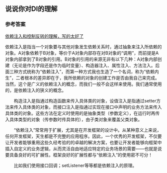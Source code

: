 
## 说说你对DI的理解

### 参考答案

[依赖注入和控制反转的理解，写的太好了](https://blog.csdn.net/bestone0213/article/details/47424255)

依赖注入是指当一个对象要与其他对象发生依赖关系时，通过抽象来注入所依赖的对象。A对象依赖于B对象，等价于A对象内部存在对B对象的“调用”，而前提是A对象内部拿到了B对象的引用。B对象的引用的来源无非有以下几种：A对象内部创建（无论是作为字段还是作为临时变量）、构造器注入、属性注入、方法注入。后面三种方式统称为“依赖注入”，而第一种方式我也生造了一个名词，称为“依赖内生”，二者根本的差异即在于，我所依赖的对象的创建工作是否由我自己来完成。当然，这个是广义的依赖注入的概念，而我们一般不会这样来使用。我们通常使用的，是依赖注入的狭义的概念。

  构造注入是指通过构造函数来传入具体类的对象，设值注入是指通过setter方法来传入具体类的对象，而接口注入是指通过实现在接口中声明的业务方法来传入具体类的对象。这些方法在定义时使用的是抽象类型（参数定义），在运行时再传入具体类型的对象（传参数时传具体的），由子类对象来覆盖父类对象。

  “依赖注入”常常用于扩展，尤其是在开发框架的设计中。从某种意义上来说，任何开发框架，天生都是不完整的应用程序。因此，一个优秀的开发框架，不仅要让开发者能够重用这些久经考验的的卓越的解决方案，也要让开发者能够向框架中插入自定义的业务逻辑，从而灵活自由地适应特定的业务场景的需要——也就是说要具备良好的可扩展性。框架良好的扩展性都与“依赖注入”的使用密不可分！

  比如我们使用接口回调；setListener等等都是依赖注入的原理。